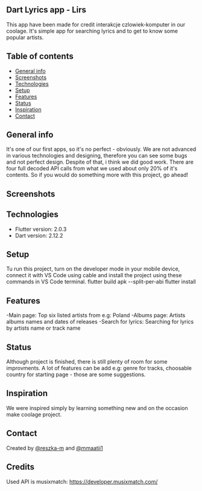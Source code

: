 ## Dart Lyrics app - Lirs
This app have been made for credit interakcje czlowiek-komputer in our coolage. It's simple app for searching lyrics and to get to know some popular artists.
## Table of contents
* [General info](#general-info)
* [Screenshots](#screenshots)
* [Technologies](#technologies)
* [Setup](#setup)
* [Features](#features)
* [Status](#status)
* [Inspiration](#inspiration)
* [Contact](#contact)
## General info
It's one of our first apps, so it's no perfect - obviously. We are not advanced in various technologies and designing, therefore you can see some bugs
and not perfect design. Despite of that, i think we did good work. There are four full decoded API calls from what we used about only 20% of it's contents.
So if you would do something more with this project, go ahead!
## Screenshots
## Technologies
* Flutter version: 2.0.3
* Dart version: 2.12.2
## Setup
Tu run this project, turn on the developer mode in your mobile device, connect it with VS Code using cable and install the project using these commands in VS Code terminal.
 flutter build apk --split-per-abi 
 flutter install 
## Features
-Main page: Top six listed artists from e.g: Poland
-Albums page: Artists albums names and dates of releases
-Search for lyrics: Searching for lyrics by artists name or track name
## Status
Although project is finished, there is still plenty of room for some improvments. A lot of features can be add e.g: 
genre for tracks, choosable country for starting page - those are some suggestions. 
## Inspiration
We were inspired simply by learning something new and on the occasion make coolage project.
## Contact
Created by [@reszka-m](https://github.com/reszka-m) and [@mmaatii1](https://github.com/mmaatii1)
## Credits
Used API is musixmatch: https://developer.musixmatch.com/
